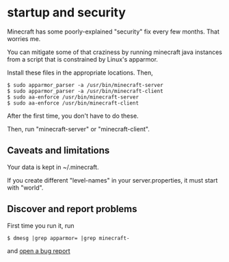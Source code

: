# startup and security

Minecraft has some poorly-explained "security" fix every few months. That 
worries me.

You can mitigate some of that craziness by running minecraft java instances
from a script that is constrained by Linux's apparmor.

Install these files in the appropriate locations. Then,


    $ sudo apparmor_parser -a /usr/bin/minecraft-server
    $ sudo apparmor_parser -a /usr/bin/minecraft-client
    $ sudo aa-enforce /usr/bin/minecraft-server
    $ sudo aa-enforce /usr/bin/minecraft-client

After the first time, you don't have to do these.

Then, run "minecraft-server" or "minecraft-client".

## Caveats and limitations

Your data is kept in ~/.minecraft.

If you create different "level-names" in your server.properties, it must start with "world".

## Discover and report problems

First time you run it, run

    $ dmesg |grep apparmor= |grep minecraft-
    
and [open a bug report](https://github.com/chadmiller/minecraft-linux-support/issues/new?title=missed-apparmor-rules)
